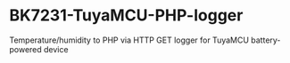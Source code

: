 # BK7231-TuyaMCU-PHP-logger
Temperature/humidity to PHP via HTTP GET logger for TuyaMCU battery-powered device
